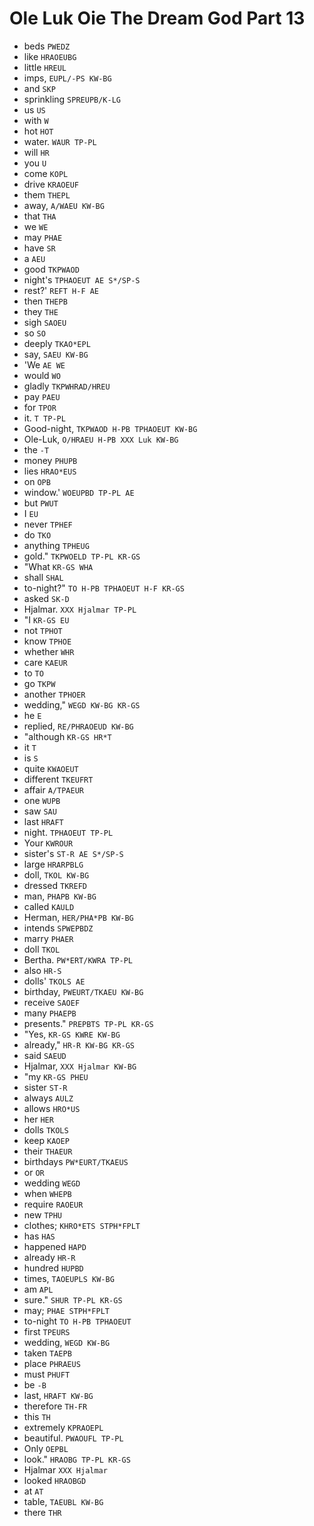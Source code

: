 # Ole Luk Oie The Dream God Part 13

* beds `PWEDZ`
* like `HRAOEUBG`
* little `HREUL`
* imps, `EUPL/-PS KW-BG`
* and `SKP`
* sprinkling `SPREUPB/K-LG`
* us `US`
* with `W`
* hot `HOT`
* water. `WAUR TP-PL`
* will `HR`
* you `U`
* come `KOPL`
* drive `KRAOEUF`
* them `THEPL`
* away, `A/WAEU KW-BG`
* that `THA`
* we `WE`
* may `PHAE`
* have `SR`
* a `AEU`
* good `TKPWAOD`
* night's `TPHAOEUT AE S*/SP-S`
* rest?' `REFT H-F AE`
* then `THEPB`
* they `THE`
* sigh `SAOEU`
* so `SO`
* deeply `TKAO*EPL`
* say, `SAEU KW-BG`
* 'We `AE WE`
* would `WO`
* gladly `TKPWHRAD/HREU`
* pay `PAEU`
* for `TPOR`
* it. `T TP-PL`
* Good-night, `TKPWAOD H-PB TPHAOEUT KW-BG`
* Ole-Luk, `O/HRAEU H-PB XXX Luk KW-BG`
* the `-T`
* money `PHUPB`
* lies `HRAO*EUS`
* on `OPB`
* window.' `WOEUPBD TP-PL AE`
* but `PWUT`
* I `EU`
* never `TPHEF`
* do `TKO`
* anything `TPHEUG`
* gold." `TKPWOELD TP-PL KR-GS`
* "What `KR-GS WHA`
* shall `SHAL`
* to-night?" `TO H-PB TPHAOEUT H-F KR-GS`
* asked `SK-D`
* Hjalmar. `XXX Hjalmar TP-PL`
* "I `KR-GS EU`
* not `TPHOT`
* know `TPHOE`
* whether `WHR`
* care `KAEUR`
* to `TO`
* go `TKPW`
* another `TPHOER`
* wedding," `WEGD KW-BG KR-GS`
* he `E`
* replied, `RE/PHRAOEUD KW-BG`
* "although `KR-GS HR*T`
* it `T`
* is `S`
* quite `KWAOEUT`
* different `TKEUFRT`
* affair `A/TPAEUR`
* one `WUPB`
* saw `SAU`
* last `HRAFT`
* night. `TPHAOEUT TP-PL`
* Your `KWROUR`
* sister's `ST-R AE S*/SP-S`
* large `HRARPBLG`
* doll, `TKOL KW-BG`
* dressed `TKREFD`
* man, `PHAPB KW-BG`
* called `KAULD`
* Herman, `HER/PHA*PB KW-BG`
* intends `SPWEPBDZ`
* marry `PHAER`
* doll `TKOL`
* Bertha. `PW*ERT/KWRA TP-PL`
* also `HR-S`
* dolls' `TKOLS AE`
* birthday, `PWEURT/TKAEU KW-BG`
* receive `SAOEF`
* many `PHAEPB`
* presents." `PREPBTS TP-PL KR-GS`
* "Yes, `KR-GS KWRE KW-BG`
* already," `HR-R KW-BG KR-GS`
* said `SAEUD`
* Hjalmar, `XXX Hjalmar KW-BG`
* "my `KR-GS PHEU`
* sister `ST-R`
* always `AULZ`
* allows `HRO*US`
* her `HER`
* dolls `TKOLS`
* keep `KAOEP`
* their `THAEUR`
* birthdays `PW*EURT/TKAEUS`
* or `OR`
* wedding `WEGD`
* when `WHEPB`
* require `RAOEUR`
* new `TPHU`
* clothes; `KHRO*ETS STPH*FPLT`
* has `HAS`
* happened `HAPD`
* already `HR-R`
* hundred `HUPBD`
* times, `TAOEUPLS KW-BG`
* am `APL`
* sure." `SHUR TP-PL KR-GS`
* may; `PHAE STPH*FPLT`
* to-night `TO H-PB TPHAOEUT`
* first `TPEURS`
* wedding, `WEGD KW-BG`
* taken `TAEPB`
* place `PHRAEUS`
* must `PHUFT`
* be `-B`
* last, `HRAFT KW-BG`
* therefore `TH-FR`
* this `TH`
* extremely `KPRAOEPL`
* beautiful. `PWAOUFL TP-PL`
* Only `OEPBL`
* look." `HRAOBG TP-PL KR-GS`
* Hjalmar `XXX Hjalmar`
* looked `HRAOBGD`
* at `AT`
* table, `TAEUBL KW-BG`
* there `THR`
